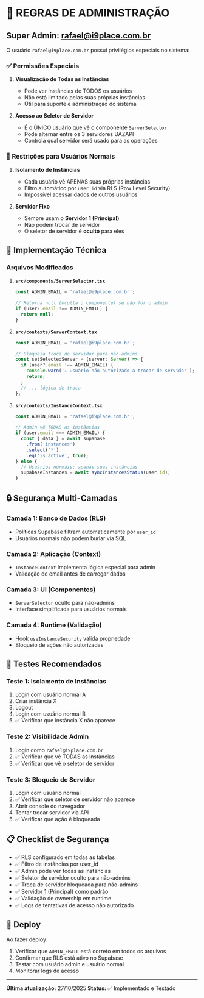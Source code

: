 # 👑 REGRAS DE ADMINISTRAÇÃO

## Super Admin: rafael@i9place.com.br

O usuário `rafael@i9place.com.br` possui privilégios especiais no sistema:

### ✅ Permissões Especiais

1. **Visualização de Todas as Instâncias**
   - Pode ver instâncias de TODOS os usuários
   - Não está limitado pelas suas próprias instâncias
   - Útil para suporte e administração do sistema

2. **Acesso ao Seletor de Servidor**
   - É o ÚNICO usuário que vê o componente `ServerSelector`
   - Pode alternar entre os 3 servidores UAZAPI
   - Controla qual servidor será usado para as operações

### 🚫 Restrições para Usuários Normais

1. **Isolamento de Instâncias**
   - Cada usuário vê APENAS suas próprias instâncias
   - Filtro automático por `user_id` via RLS (Row Level Security)
   - Impossível acessar dados de outros usuários

2. **Servidor Fixo**
   - Sempre usam o **Servidor 1 (Principal)**
   - Não podem trocar de servidor
   - O seletor de servidor é **oculto** para eles

## 🔧 Implementação Técnica

### Arquivos Modificados

1. **`src/components/ServerSelector.tsx`**
   ```typescript
   const ADMIN_EMAIL = 'rafael@i9place.com.br';
   
   // Retorna null (oculta o componente) se não for o admin
   if (user?.email !== ADMIN_EMAIL) {
     return null;
   }
   ```

2. **`src/contexts/ServerContext.tsx`**
   ```typescript
   const ADMIN_EMAIL = 'rafael@i9place.com.br';
   
   // Bloqueia troca de servidor para não-admins
   const setSelectedServer = (server: Server) => {
     if (user?.email !== ADMIN_EMAIL) {
       console.warn('⚠️ Usuário não autorizado a trocar de servidor');
       return;
     }
     // ... lógica de troca
   };
   ```

3. **`src/contexts/InstanceContext.tsx`**
   ```typescript
   const ADMIN_EMAIL = 'rafael@i9place.com.br';
   
   // Admin vê TODAS as instâncias
   if (user.email === ADMIN_EMAIL) {
     const { data } = await supabase
       .from('instances')
       .select('*')
       .eq('is_active', true);
   } else {
     // Usuários normais: apenas suas instâncias
     supabaseInstances = await syncInstancesStatus(user.id);
   }
   ```

## 🔒 Segurança Multi-Camadas

### Camada 1: Banco de Dados (RLS)
- Políticas Supabase filtram automaticamente por `user_id`
- Usuários normais não podem burlar via SQL

### Camada 2: Aplicação (Context)
- `InstanceContext` implementa lógica especial para admin
- Validação de email antes de carregar dados

### Camada 3: UI (Componentes)
- `ServerSelector` oculto para não-admins
- Interface simplificada para usuários normais

### Camada 4: Runtime (Validação)
- Hook `useInstanceSecurity` valida propriedade
- Bloqueio de ações não autorizadas

## 🧪 Testes Recomendados

### Teste 1: Isolamento de Instâncias
1. Login com usuário normal A
2. Criar instância X
3. Logout
4. Login com usuário normal B
5. ✅ Verificar que instância X não aparece

### Teste 2: Visibilidade Admin
1. Login como `rafael@i9place.com.br`
2. ✅ Verificar que vê TODAS as instâncias
3. ✅ Verificar que vê o seletor de servidor

### Teste 3: Bloqueio de Servidor
1. Login com usuário normal
2. ✅ Verificar que seletor de servidor não aparece
3. Abrir console do navegador
4. Tentar trocar servidor via API
5. ✅ Verificar que ação é bloqueada

## 📋 Checklist de Segurança

- ✅ RLS configurado em todas as tabelas
- ✅ Filtro de instâncias por user_id
- ✅ Admin pode ver todas as instâncias
- ✅ Seletor de servidor oculto para não-admins
- ✅ Troca de servidor bloqueada para não-admins
- ✅ Servidor 1 (Principal) como padrão
- ✅ Validação de ownership em runtime
- ✅ Logs de tentativas de acesso não autorizado

## 🚀 Deploy

Ao fazer deploy:

1. Verificar que `ADMIN_EMAIL` está correto em todos os arquivos
2. Confirmar que RLS está ativo no Supabase
3. Testar com usuário admin e usuário normal
4. Monitorar logs de acesso

---

**Última atualização:** 27/10/2025
**Status:** ✅ Implementado e Testado

